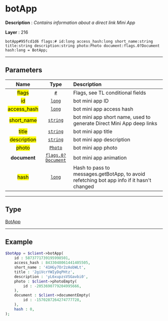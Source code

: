 # botApp

**Description** : *Contains information about a direct link Mini App*

**Layer** : 216

```tl
botApp#95fcd1d6 flags:# id:long access_hash:long short_name:string title:string description:string photo:Photo document:flags.0?Document hash:long = BotApp;
```

---

## Parameters

| Name | Type | Description |
| :---: | :---: | :--- |
| <mark>flags</mark> | [`#`](type/#) | Flags, see TL conditional fields |
| <mark>id</mark> | [`long`](type/long) | bot mini app ID |
| <mark>access_hash</mark> | [`long`](type/long) | bot mini app access hash |
| <mark>short_name</mark> | [`string`](type/string) | bot mini app short name, used to generate Direct Mini App deep links |
| <mark>title</mark> | [`string`](type/string) | bot mini app title |
| <mark>description</mark> | [`string`](type/string) | bot mini app description |
| <mark>photo</mark> | [`Photo`](type/Photo) | bot mini app photo |
| **document** | [`flags.0?Document`](type/Document) | bot mini app animation |
| <mark>hash</mark> | [`long`](type/long) | Hash to pass to messages.getBotApp, to avoid refetching bot app info if it hasn't changed |

---

## Type

[BotApp](type/BotApp)

---

## Example

```php
$botApp = $client->botApp(
	id : 5873771739195998501,
	access_hash : 8433048061441405505,
	short_name : '41HGy7Or2zAobWLt',
	title : '2giVcrYWIyDqPHtz',
	description : 'yL6xupzsVSGavbi0',
	photo : $client->photoEmpty(
		id : -2053690779204995666,
	),
	document : $client->documentEmpty(
		id : -1570287264274777728,
	),
	hash : 0,
);
```